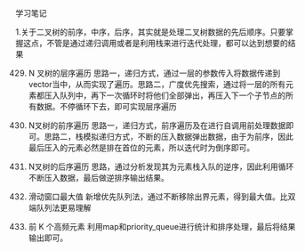 学习笔记

1.关于二叉树的前序，中序，后序，其实就是处理二叉树数据的先后顺序。只要掌握这点，不管是通过递归调用或者是利用栈来进行迭代处理，都可以达到想要的结果

429. N 叉树的层序遍历
思路一，递归方式，通过一层的参数传入将数据传递到vector当中，从而实现了遍历。思路二，广度优先搜索，通过将一层的所有元素都压入队列中，再下一次循环时将他们全部弹出，再压入下一个子节点的所有数据。不停循环下去，即可实现层序遍历

589. N叉树的前序遍历
思路一，递归方式，前序遍历及在进行自调用前处理数据即可。思路二，栈模拟递归方式，不断的压入数据弹出数据，由于为前序，因此最后压入的元素必然是排在首位的元素，所以迭代时为倒序即可。

590. N叉树的后序遍历
思路，通过分析发现其为元素栈入队的逆序，因此利用循环不断压入数据，最后做逆排序输出结果。

239. 滑动窗口最大值
新增优先队列法，通过不断移除出界元素，得到最大值。比双端队列法更易理解

347. 前 K 个高频元素
利用map和priority_queue进行统计和排序处理，最后将结果输出即可。
